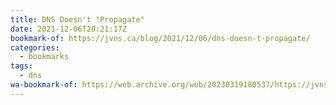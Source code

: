 ```yaml
---
title: DNS Doesn't "Propagate"
date: 2021-12-06T20:21:17Z
bookmark-of: https://jvns.ca/blog/2021/12/06/dns-doesn-t-propagate/
categories:
  - bookmarks
tags:
  - dns
wa-bookmark-of: https://web.archive.org/web/20230319180537/https://jvns.ca/blog/2021/12/06/dns-doesn-t-propagate/
---
```

